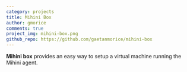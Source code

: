 ```yaml
---
category: projects
title: Mihini Box
author: gmorice
comments: true
project_img: mihini-box.png
github_repo: https://github.com/gaetanmorice/mihini-box
---
```

__Mihini box__ provides an easy way to setup a virtual machine running the Mihini agent.